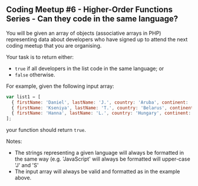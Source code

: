 ## Coding Meetup #6 - Higher-Order Functions Series - Can they code in the same language?

You will be given an array of objects (associative arrays in PHP) representing data about developers who have signed up to attend the next coding meetup that you are organising.

Your task is to return either:
<ul>
<li><code>true</code> if all developers in the list code in the same language; or</li>
<li><code>false</code> otherwise.</li>
</ul>
For example, given the following input array:

```javascript
var list1 = [
  { firstName: 'Daniel', lastName: 'J.', country: 'Aruba', continent: 'Americas', age: 42, language: 'JavaScript' },
  { firstName: 'Kseniya', lastName: 'T.', country: 'Belarus', continent: 'Europe', age: 22, language: 'JavaScript' },
  { firstName: 'Hanna', lastName: 'L.', country: 'Hungary', continent: 'Europe', age: 65, language: 'JavaScript' },
];
```
your function should return ```true```.

Notes:
<ul>
<li>The strings representing a given language will always be formatted in the same way (e.g. 'JavaScript' will always be formatted will upper-case 'J' and 'S' </li>
<li>The input array will always be valid and formatted as in the example above.
</li>
</ul>